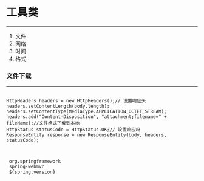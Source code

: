 # 工具类
***
1. 文件
2. 网络
3. 时间
4. 格式

### 文件下载
***

<pre><code>
HttpHeaders headers = new HttpHeaders();// 设置响应头
headers.setContentLength(body.length);
headers.setContentType(MediaType.APPLICATION_OCTET_STREAM);
headers.add("Content-Disposition", "attachment;filename=" + fileName);//文件格式下载到本地
HttpStatus statusCode = HttpStatus.OK;// 设置响应吗
ResponseEntity<byte[]> response = new ResponseEntity<byte[]>(body, headers, statusCode);
</code></pre>
<pre><code>
 <dependency>
 <groupId>org.springframework</groupId>
 <artifactId>spring-webmvc</artifactId>
 <version>${spring.version}</version>
 </dependency>
</code></pre>

